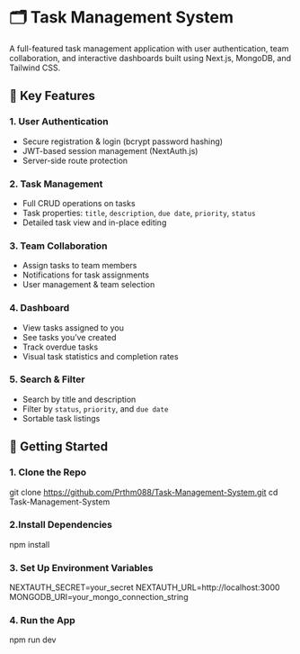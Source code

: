 # 🗂️ Task Management System

A full-featured task management application with user authentication, team collaboration, and interactive dashboards built using Next.js, MongoDB, and Tailwind CSS.

## 🔑 Key Features

### 1. User Authentication
- Secure registration & login (bcrypt password hashing)
- JWT-based session management (NextAuth.js)
- Server-side route protection

### 2. Task Management
- Full CRUD operations on tasks
- Task properties: `title`, `description`, `due date`, `priority`, `status`
- Detailed task view and in-place editing

### 3. Team Collaboration
- Assign tasks to team members
- Notifications for task assignments
- User management & team selection

### 4. Dashboard
- View tasks assigned to you
- See tasks you’ve created
- Track overdue tasks
- Visual task statistics and completion rates

### 5. Search & Filter
- Search by title and description
- Filter by `status`, `priority`, and `due date`
- Sortable task listings

## 🚀 Getting Started

### 1. Clone the Repo

git clone https://github.com/Prthm088/Task-Management-System.git
cd Task-Management-System

### 2.Install Dependencies
npm install

### 3. Set Up Environment Variables
NEXTAUTH_SECRET=your_secret
NEXTAUTH_URL=http://localhost:3000
MONGODB_URI=your_mongo_connection_string

### 4. Run the App
npm run dev
